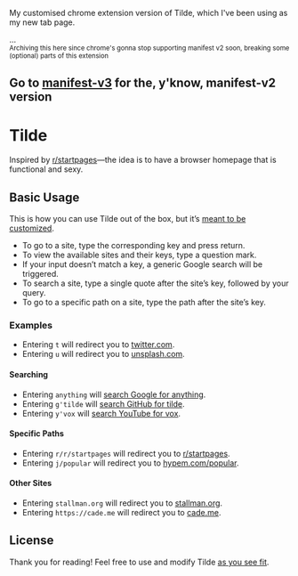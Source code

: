 My customised chrome extension version of Tilde, which I've been using as my new tab page.

...\
<sub>
Archiving this here since chrome's gonna stop supporting manifest v2 soon, breaking some (optional) parts of this extension
</sub>

Go to [manifest-v3](https://github.com/hH-13/tilde-arch/tree/manifest-v2) for the, y'know, manifest-v2 version
---


# Tilde

Inspired by [r/startpages](https://www.reddit.com/r/startpages)&mdash;the idea
is to have a browser homepage that is functional and sexy.

## Basic Usage

This is how you can use Tilde out of the box, but it&rsquo;s
[meant to be customized](index.html).

- To go to a site, type the corresponding key and press return.
- To view the available sites and their keys, type a question mark.
- If your input doesn&rsquo;t match a key, a generic Google search will be
  triggered.
- To search a site, type a single quote after the site&rsquo;s key, followed by
  your query.
- To go to a specific path on a site, type the path after the site&rsquo;s key.

### Examples

- Entering `t` will redirect you to [twitter.com](https://twitter.com/home).
- Entering `u` will redirect you to [unsplash.com](https://unsplash.com/images).

#### Searching

- Entering `anything` will
  [search Google for anything](https://www.google.com/search?q=anything).
- Entering `g'tilde` will
  [search GitHub for tilde](https://github.com/search?q=tilde).
- Entering `y'vox` will
  [search YouTube for vox](https://www.youtube.com/results?search_query=vox).

#### Specific Paths

- Entering `r/r/startpages` will redirect you to
  [r/startpages](https://www.reddit.com/r/startpages).
- Entering `j/popular` will redirect you to
  [hypem.com/popular](http://hypem.com/popular).

#### Other Sites

- Entering `stallman.org` will redirect you to
  [stallman.org](http://stallman.org/).
- Entering `https://cade.me` will redirect you to [cade.me](https://cade.me).

## License

Thank you for reading! Feel free to use and modify Tilde
[as you see fit](LICENSE).
